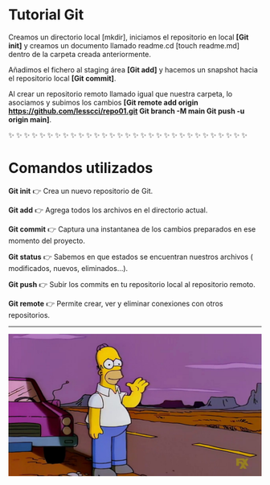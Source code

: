 # Tutorial Git

Creamos un directorio local [mkdir], iniciamos el repositorio en local **[Git init]** y creamos un documento llamado readme.cd [touch readme.md] dentro de la carpeta creada anteriormente.

Añadimos el fichero al staging área **[Git add]** y hacemos un snapshot hacia el repositorio local **[Git commit]**.

Al crear un repositorio remoto llamado igual que nuestra carpeta, lo asociamos y subimos los cambios **[Git remote add origin https://github.com/lesscci/repo01.git Git branch -M main Git push -u origin main]**.

:sparkles: :sparkles: :sparkles: :sparkles: :sparkles: :sparkles: :sparkles: :sparkles: :sparkles: :sparkles: :sparkles: :sparkles: :sparkles: :sparkles: :sparkles: :sparkles: :sparkles: :sparkles: :sparkles: :sparkles: :sparkles: :sparkles: :sparkles: :sparkles: :sparkles: :sparkles: :sparkles: :sparkles: :sparkles: :sparkles: :sparkles: 


# Comandos utilizados
**Git init** :point_right:  Crea un nuevo repositorio de Git.

**Git add** :point_right: Agrega todos los archivos en el directorio actual. 

**Git commit** :point_right: Captura una instantanea de los cambios preparados en ese momento del proyecto. 

**Git status** :point_right: Sabemos en que estados se encuentran nuestros archivos ( modificados, nuevos, eliminados...).

**Git push** :point_right: Subir los commits en tu repositorio local al repositorio remoto. 

**Git remote** :point_right: Permite crear, ver y eliminar conexiones con otros repositorios. 

---

![Adiós!](foto\adios.jpg)

